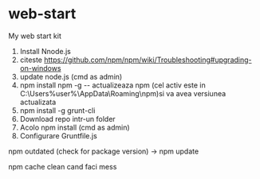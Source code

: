 # web-start
My web start kit

1. Install Nnode.js
2. citeste https://github.com/npm/npm/wiki/Troubleshooting#upgrading-on-windows
3. update node.js (cmd as admin)
4. npm install npm -g          -- actualizeaza npm (cel activ este in C:\Users\%user%\AppData\Roaming\npm)si va avea versiunea actualizata
5. npm install -g grunt-cli
6. Download repo intr-un folder
7. Acolo npm install (cmd as admin)
8. Configurare Gruntfile.js

npm outdated (check for package version) -> npm update

npm cache clean cand faci mess
